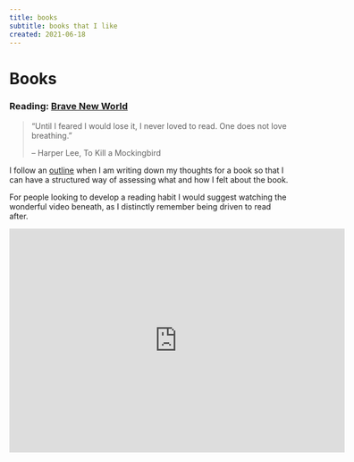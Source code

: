 ```yaml
---
title: books
subtitle: books that I like
created: 2021-06-18
---
```


# Books

### Reading: [Brave New World](https://en.wikipedia.org/wiki/Brave_New_World)

> “Until I feared I would lose it, I never loved to read. One does not
> love breathing.”
>
> – Harper Lee, To Kill a Mockingbird

I follow an [outline](book_outline.html) when I am writing down my
thoughts for a book so that I can have a structured way of assessing
what and how I felt about the book.

For people looking to develop a reading habit I would suggest watching
the wonderful video beneath, as I distinctly remember being driven to
read after.

<iframe src="https://www.youtube.com/embed/lIW5jBrrsS0" frameborder="0"
allow="accelerometer; autoplay; encrypted-media; gyroscope;
picture-in-picture" width=600 height=400
allowfullscreen></iframe>
